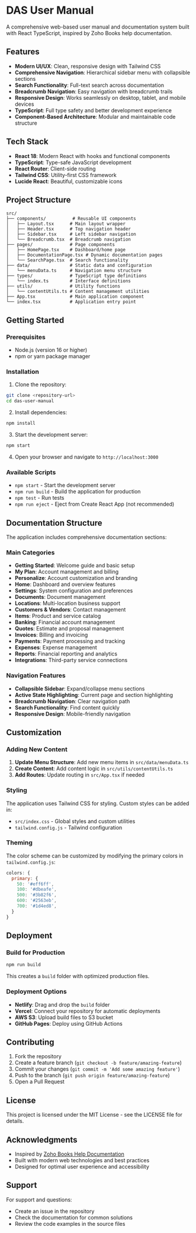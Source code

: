 # DAS User Manual

A comprehensive web-based user manual and documentation system built with React TypeScript, inspired by Zoho Books help documentation.

## Features

- **Modern UI/UX**: Clean, responsive design with Tailwind CSS
- **Comprehensive Navigation**: Hierarchical sidebar menu with collapsible sections
- **Search Functionality**: Full-text search across documentation
- **Breadcrumb Navigation**: Easy navigation with breadcrumb trails
- **Responsive Design**: Works seamlessly on desktop, tablet, and mobile devices
- **TypeScript**: Full type safety and better development experience
- **Component-Based Architecture**: Modular and maintainable code structure

## Tech Stack

- **React 18**: Modern React with hooks and functional components
- **TypeScript**: Type-safe JavaScript development
- **React Router**: Client-side routing
- **Tailwind CSS**: Utility-first CSS framework
- **Lucide React**: Beautiful, customizable icons

## Project Structure

```
src/
├── components/          # Reusable UI components
│   ├── Layout.tsx      # Main layout wrapper
│   ├── Header.tsx      # Top navigation header
│   ├── Sidebar.tsx     # Left sidebar navigation
│   └── Breadcrumb.tsx  # Breadcrumb navigation
├── pages/              # Page components
│   ├── HomePage.tsx    # Dashboard/home page
│   ├── DocumentationPage.tsx # Dynamic documentation pages
│   └── SearchPage.tsx  # Search functionality
├── data/               # Static data and configuration
│   └── menuData.ts     # Navigation menu structure
├── types/              # TypeScript type definitions
│   └── index.ts        # Interface definitions
├── utils/              # Utility functions
│   └── contentUtils.ts # Content management utilities
├── App.tsx             # Main application component
└── index.tsx           # Application entry point
```

## Getting Started

### Prerequisites

- Node.js (version 16 or higher)
- npm or yarn package manager

### Installation

1. Clone the repository:
```bash
git clone <repository-url>
cd das-user-manual
```

2. Install dependencies:
```bash
npm install
```

3. Start the development server:
```bash
npm start
```

4. Open your browser and navigate to `http://localhost:3000`

### Available Scripts

- `npm start` - Start the development server
- `npm run build` - Build the application for production
- `npm test` - Run tests
- `npm run eject` - Eject from Create React App (not recommended)

## Documentation Structure

The application includes comprehensive documentation sections:

### Main Categories
- **Getting Started**: Welcome guide and basic setup
- **My Plan**: Account management and billing
- **Personalize**: Account customization and branding
- **Home**: Dashboard and overview features
- **Settings**: System configuration and preferences
- **Documents**: Document management
- **Locations**: Multi-location business support
- **Customers & Vendors**: Contact management
- **Items**: Product and service catalog
- **Banking**: Financial account management
- **Quotes**: Estimate and proposal management
- **Invoices**: Billing and invoicing
- **Payments**: Payment processing and tracking
- **Expenses**: Expense management
- **Reports**: Financial reporting and analytics
- **Integrations**: Third-party service connections

### Navigation Features

- **Collapsible Sidebar**: Expand/collapse menu sections
- **Active State Highlighting**: Current page and section highlighting
- **Breadcrumb Navigation**: Clear navigation path
- **Search Functionality**: Find content quickly
- **Responsive Design**: Mobile-friendly navigation

## Customization

### Adding New Content

1. **Update Menu Structure**: Add new menu items in `src/data/menuData.ts`
2. **Create Content**: Add content logic in `src/utils/contentUtils.ts`
3. **Add Routes**: Update routing in `src/App.tsx` if needed

### Styling

The application uses Tailwind CSS for styling. Custom styles can be added in:
- `src/index.css` - Global styles and custom utilities
- `tailwind.config.js` - Tailwind configuration

### Theming

The color scheme can be customized by modifying the primary colors in `tailwind.config.js`:

```javascript
colors: {
  primary: {
    50: '#eff6ff',
    100: '#dbeafe',
    500: '#3b82f6',
    600: '#2563eb',
    700: '#1d4ed8',
  }
}
```

## Deployment

### Build for Production

```bash
npm run build
```

This creates a `build` folder with optimized production files.

### Deployment Options

- **Netlify**: Drag and drop the `build` folder
- **Vercel**: Connect your repository for automatic deployments
- **AWS S3**: Upload build files to S3 bucket
- **GitHub Pages**: Deploy using GitHub Actions

## Contributing

1. Fork the repository
2. Create a feature branch (`git checkout -b feature/amazing-feature`)
3. Commit your changes (`git commit -m 'Add some amazing feature'`)
4. Push to the branch (`git push origin feature/amazing-feature`)
5. Open a Pull Request

## License

This project is licensed under the MIT License - see the LICENSE file for details.

## Acknowledgments

- Inspired by [Zoho Books Help Documentation](https://www.zoho.com/us/books/help/home/)
- Built with modern web technologies and best practices
- Designed for optimal user experience and accessibility

## Support

For support and questions:
- Create an issue in the repository
- Check the documentation for common solutions
- Review the code examples in the source files
